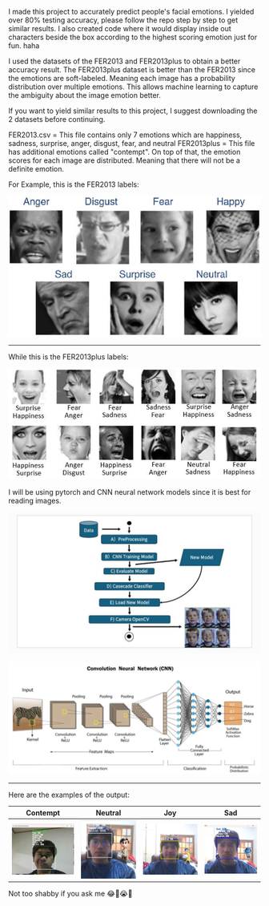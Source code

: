 I made this project to accurately predict people's facial emotions. I yielded over 80% testing accuracy, please follow the repo step by step to get similar results. I also created code where it would display inside out characters beside the box according to the highest scoring emotion just for fun. haha

I used the datasets of the FER2013 and FER2013plus to obtain a better accuracy result. 
The FER2013plus dataset is better than the FER2013 since the emotions are soft-labeled. Meaning each image has a probability distribution over multiple emotions. This allows machine learning to capture the ambiguity about the image emotion better.

If you want to yield similar results to this project, I suggest downloading the 2 datasets before continuing.

FER2013.csv = This file contains only 7 emotions which are happiness, sadness, surprise, anger, disgust, fear, and neutral
FER2013plus = This file has additional emotions called "contempt". On top of that, the emotion scores for each image are distributed. Meaning that there will not be a definite emotion.

For Example, this is the FER2013 labels:


![Alt Text](images/fer.png)

---------------------------------------------------------------------------------------------------------------------------------------------------------------------------------------------------------------------

While this is the FER2013plus labels:


![My Image](images/ferplus.jpg)


I will be using pytorch and CNN neural network models since it is best for reading images.

![My Image](images/FlowChart.jpg)


![My Image](images/CNN.png)

---------------------------------------------------------------------------------------------------------------------------------------------------------------------------------------------------------------------

Here are the examples of the output:

| Contempt | Neutral | Joy | Sad |
|----------|---------|-----|-----|
| ![Contempt](images/Output/Contempt.png) | ![Neutral](images/Output/Neutral.png) | ![Joy](images/Output/joy.png) | ![Sad](images/Output/sad.png) |


Not too shabby if you ask me 😂🤣😭💪




